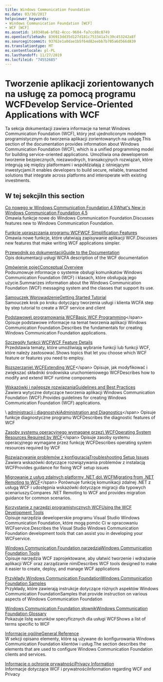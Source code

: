 ```yaml
---
title: Windows Communication Foundation
ms.date: 03/30/2017
helpviewer_keywords:
- Windows Communication Foundation [WCF]
- WCF [WCF]
ms.assetid: 149348a6-bf82-4ccc-9604-fa7cc88c0749
ms.openlocfilehash: 836913dd35d127d181c753341a7c39c453242a8f
ms.sourcegitcommit: 93762e1a0dae1b5f64d82eebb7b705a6d566d839
ms.translationtype: MT
ms.contentlocale: pl-PL
ms.lasthandoff: 11/27/2019
ms.locfileid: "74552685"
---
```

# <a name="develop-service-oriented-applications-with-wcf"></a><span data-ttu-id="74bb2-102">Tworzenie aplikacji zorientowanych na usługę za pomocą programu WCF</span><span class="sxs-lookup"><span data-stu-id="74bb2-102">Develop Service-Oriented Applications with WCF</span></span>

<span data-ttu-id="74bb2-103">Ta sekcja dokumentacji zawiera informacje na temat Windows Communication Foundation (WCF), który jest ujednoliconym modelem programistycznym do tworzenia aplikacji zorientowanych na usługę.</span><span class="sxs-lookup"><span data-stu-id="74bb2-103">This section of the documentation provides information about Windows Communication Foundation (WCF), which is a unified programming model for building service-oriented applications.</span></span> <span data-ttu-id="74bb2-104">Umożliwia ona deweloperom tworzenie bezpiecznych, niezawodnych, transakcyjnych rozwiązań, które integrują się między platformami i współdziałają z istniejącymi inwestycjami.</span><span class="sxs-lookup"><span data-stu-id="74bb2-104">It enables developers to build secure, reliable, transacted solutions that integrate across platforms and interoperate with existing investments.</span></span>

## <a name="in-this-section"></a><span data-ttu-id="74bb2-105">W tej sekcji</span><span class="sxs-lookup"><span data-stu-id="74bb2-105">In this section</span></span>

 <span data-ttu-id="74bb2-106">[Co nowego w Windows Communication Foundation 4,5](whats-new.md)</span><span class="sxs-lookup"><span data-stu-id="74bb2-106">[What's New in Windows Communication Foundation 4.5](whats-new.md)</span></span>\
 <span data-ttu-id="74bb2-107">Omawia funkcje nowe do Windows Communication Foundation.</span><span class="sxs-lookup"><span data-stu-id="74bb2-107">Discusses features new to Windows Communication Foundation.</span></span>

 <span data-ttu-id="74bb2-108">[Funkcje upraszczania programu WCF](wcf-simplification-features.md)</span><span class="sxs-lookup"><span data-stu-id="74bb2-108">[WCF Simplification Features](wcf-simplification-features.md)</span></span>\
 <span data-ttu-id="74bb2-109">Omawia nowe funkcje, które ułatwiają zapisywanie aplikacji WCF.</span><span class="sxs-lookup"><span data-stu-id="74bb2-109">Discusses new features that make writing WCF applications simpler.</span></span>

 <span data-ttu-id="74bb2-110">[Przewodnik po dokumentacji](guide-to-the-documentation.md)</span><span class="sxs-lookup"><span data-stu-id="74bb2-110">[Guide to the Documentation](guide-to-the-documentation.md)</span></span>\
 <span data-ttu-id="74bb2-111">Opis dokumentacji usługi WCF</span><span class="sxs-lookup"><span data-stu-id="74bb2-111">A description of the WCF documentation</span></span>

 <span data-ttu-id="74bb2-112">[Omówienie pojęć](conceptual-overview.md)</span><span class="sxs-lookup"><span data-stu-id="74bb2-112">[Conceptual Overview](conceptual-overview.md)</span></span>\
 <span data-ttu-id="74bb2-113">Podsumowuje informacje o systemie obsługi komunikatów Windows Communication Foundation (WCF) i klasach, które obsługują jego użycie.</span><span class="sxs-lookup"><span data-stu-id="74bb2-113">Summarizes information about the Windows Communication Foundation (WCF) messaging system and the classes that support its use.</span></span>

 <span data-ttu-id="74bb2-114">[Samouczek Wprowadzenie](getting-started-tutorial.md)</span><span class="sxs-lookup"><span data-stu-id="74bb2-114">[Getting Started Tutorial](getting-started-tutorial.md)</span></span>\
 <span data-ttu-id="74bb2-115">Samouczek krok po kroku dotyczący tworzenia usługi i klienta WCF</span><span class="sxs-lookup"><span data-stu-id="74bb2-115">A step by step tutorial to create a WCF service and client</span></span>

 <span data-ttu-id="74bb2-116">[Podstawowe\ programowania WCF](basic-wcf-programming.md)</span><span class="sxs-lookup"><span data-stu-id="74bb2-116">[Basic WCF Programming](basic-wcf-programming.md)\</span></span>
 <span data-ttu-id="74bb2-117">Opisuje podstawowe informacje na temat tworzenia aplikacji Windows Communication Foundation.</span><span class="sxs-lookup"><span data-stu-id="74bb2-117">Describes the fundamentals for creating Windows Communication Foundation applications.</span></span>

 <span data-ttu-id="74bb2-118">[Szczegóły funkcji WCF](./feature-details/index.md)</span><span class="sxs-lookup"><span data-stu-id="74bb2-118">[WCF Feature Details](./feature-details/index.md)</span></span>\
 <span data-ttu-id="74bb2-119">Przedstawia tematy, które umożliwiają wybranie funkcji lub funkcji WCF, które należy zastosować.</span><span class="sxs-lookup"><span data-stu-id="74bb2-119">Shows topics that let you choose which WCF feature or features you need to employ.</span></span>

 <span data-ttu-id="74bb2-120">[Rozszerzanie\ WCF](./extending/index.md)</span><span class="sxs-lookup"><span data-stu-id="74bb2-120">[Extending WCF](./extending/index.md)\</span></span>
 <span data-ttu-id="74bb2-121">Opisuje, jak modyfikować i zwiększać składniki środowiska uruchomieniowego WCF</span><span class="sxs-lookup"><span data-stu-id="74bb2-121">Describes how to modify and extend WCF runtime components</span></span>

 <span data-ttu-id="74bb2-122">[Wskazówki i najlepsze rozwiązania](guidelines-and-best-practices.md)</span><span class="sxs-lookup"><span data-stu-id="74bb2-122">[Guidelines and Best Practices](guidelines-and-best-practices.md)</span></span>\
 <span data-ttu-id="74bb2-123">Zawiera wytyczne dotyczące tworzenia aplikacji Windows Communication Foundation (WCF).</span><span class="sxs-lookup"><span data-stu-id="74bb2-123">Provides guidelines for creating Windows Communication Foundation (WCF) applications.</span></span>

 <span data-ttu-id="74bb2-124">\ [administracji i diagnostyki](./diagnostics/index.md)</span><span class="sxs-lookup"><span data-stu-id="74bb2-124">[Administration and Diagnostics](./diagnostics/index.md)\</span></span>
 <span data-ttu-id="74bb2-125">Opisuje funkcje diagnostyczne programu WCF</span><span class="sxs-lookup"><span data-stu-id="74bb2-125">Describes the diagnostic features of WCF</span></span>

 <span data-ttu-id="74bb2-126">[Zasoby systemu operacyjnego wymagane przez\ WCF](operating-system-resources-required-by-wcf.md)</span><span class="sxs-lookup"><span data-stu-id="74bb2-126">[Operating System Resources Required by WCF](operating-system-resources-required-by-wcf.md)\</span></span>
 <span data-ttu-id="74bb2-127">Opisuje zasoby systemu operacyjnego wymagane przez funkcję WCF</span><span class="sxs-lookup"><span data-stu-id="74bb2-127">Describes operating system resources required by WCF</span></span>

 <span data-ttu-id="74bb2-128">[Rozwiązywanie problemów z konfiguracją](troubleshooting-setup-issues.md)</span><span class="sxs-lookup"><span data-stu-id="74bb2-128">[Troubleshooting Setup Issues](troubleshooting-setup-issues.md)</span></span>\
 <span data-ttu-id="74bb2-129">Zawiera wskazówki dotyczące rozwiązywania problemów z instalacją WCF</span><span class="sxs-lookup"><span data-stu-id="74bb2-129">Provides guidance for fixing WCF setup issues</span></span>

 <span data-ttu-id="74bb2-130">[Migrowanie z usług zdalnych platformy .NET do\ WCF](migrating-from-net-remoting-to-wcf.md)</span><span class="sxs-lookup"><span data-stu-id="74bb2-130">[Migrating from .NET Remoting to WCF](migrating-from-net-remoting-to-wcf.md)\</span></span>
 <span data-ttu-id="74bb2-131">Porównuje funkcję komunikacji zdalnej .NET z usługą WCF i udostępnia wskazówki dotyczące migracji dla typowych scenariuszy.</span><span class="sxs-lookup"><span data-stu-id="74bb2-131">Compares .NET Remoting to WCF and provides migration guidance for common scenarios.</span></span>

 <span data-ttu-id="74bb2-132">[Korzystanie z narzędzi programistycznych WCF](using-the-wcf-development-tools.md)</span><span class="sxs-lookup"><span data-stu-id="74bb2-132">[Using the WCF Development Tools](using-the-wcf-development-tools.md)</span></span>\
 <span data-ttu-id="74bb2-133">Opisuje narzędzia deweloperskie programu Visual Studio Windows Communication Foundation, które mogą pomóc Ci w opracowaniu WCFservice.</span><span class="sxs-lookup"><span data-stu-id="74bb2-133">Describes the Visual Studio Windows Communication Foundation development tools that can assist you in developing your WCFservice.</span></span>

 <span data-ttu-id="74bb2-134">[Windows Communication Foundation narzędzia](tools.md)</span><span class="sxs-lookup"><span data-stu-id="74bb2-134">[Windows Communication Foundation Tools](tools.md)</span></span>\
 <span data-ttu-id="74bb2-135">Opisuje narzędzia WCF zaprojektowane, aby ułatwić tworzenie i wdrażanie aplikacji WCF oraz zarządzanie nimi</span><span class="sxs-lookup"><span data-stu-id="74bb2-135">Describes WCF tools designed to make it easier to create, deploy, and manage WCF applications</span></span>

 <span data-ttu-id="74bb2-136">[Przykłady Windows Communication Foundation](./samples/index.md)</span><span class="sxs-lookup"><span data-stu-id="74bb2-136">[Windows Communication Foundation Samples](./samples/index.md)</span></span>\
 <span data-ttu-id="74bb2-137">Przykłady, które zawierają instrukcje dotyczące różnych aspektów Windows Communication Foundation</span><span class="sxs-lookup"><span data-stu-id="74bb2-137">Samples that provide instruction on various aspects of Windows Communication Foundation</span></span>

 <span data-ttu-id="74bb2-138">[Windows Communication Foundation słownik](glossary.md)</span><span class="sxs-lookup"><span data-stu-id="74bb2-138">[Windows Communication Foundation Glossary](glossary.md)</span></span>\
 <span data-ttu-id="74bb2-139">Pokazuje listę warunków specyficznych dla usługi WCF</span><span class="sxs-lookup"><span data-stu-id="74bb2-139">Shows a list of terms specific to WCF</span></span>

 <span data-ttu-id="74bb2-140">[Informacje ogólne](general-reference.md)</span><span class="sxs-lookup"><span data-stu-id="74bb2-140">[General Reference](general-reference.md)</span></span>\
 <span data-ttu-id="74bb2-141">W sekcji opisano elementy, które są używane do konfigurowania Windows Communication Foundation klientów i usług.</span><span class="sxs-lookup"><span data-stu-id="74bb2-141">The section describes the elements that are used to configure Windows Communication Foundation clients and services.</span></span>

 <span data-ttu-id="74bb2-142">[Informacje o ochronie prywatności](privacy-information.md)</span><span class="sxs-lookup"><span data-stu-id="74bb2-142">[Privacy Information](privacy-information.md)</span></span>\
 <span data-ttu-id="74bb2-143">Informacje dotyczące WCF i prywatności</span><span class="sxs-lookup"><span data-stu-id="74bb2-143">Information regarding WCF and Privacy</span></span>
